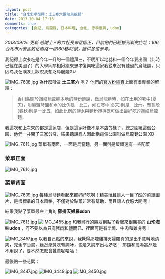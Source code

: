 ```yaml
---
layout: post
title: "台北忠孝復興：土三寒六讚岐烏龍麵"
date: 2013-10-04 17:16
comments: true
categories: [食記, 烏龍麵, 日本料理, 台北, 忠孝復興, udon]
---
```



*2018/09/26 更新*
*感謝土三寒六社長來信指正，目前他們已經搬到新的店址：106台北市大安區敦化南路一段160巷42號，謹供各位參考。*


我記得上次來吃是今年一月的一個禮拜三，不明所以地就和一個今年要出國（此時已經在美國了）的大學同學相揪跑來忠孝復興吃這家我從來沒有聽過的烏龍麵，只因為我在噗浪上該說我想吃烏龍麵XD

![IMG_7608.jpg](/assets/img/2013/hYrgm32qQaOgAQY4D6ql_IMG_7608.jpg)
為什麼叫做 **土三寒六** 呢？ 他們的[官方粉絲頁](https://www.facebook.com/pages/%E5%9C%9F%E4%B8%89%E5%AF%92%E5%85%AD%E8%AE%9A%E5%B2%90%E7%83%8F%E9%BE%8D%E9%BA%B5/177637932259428 "土三寒六讚岐烏龍麵")上面有很專業的解釋：

> 香川縣關於讚岐烏龍麵本地的鹽份傳說，做烏龍麵時，如在土用的暑中(夏天)，則製鹽時鹽和水的比例是一比三，如在寒中(冬天)則是一比六，而普段(春秋)則是一比五，如此比例的鹽水與麵粉攪拌既可做出最好吃的讚岐烏龍麵。

<!--more-->
我這次和上次來的都是這家店，但是這家好像不是本店的樣子，總之圍繞這個公園，他們一共開了三家分店，結果聽說有人因此稱這個公園叫做烏龍麵公園 XD

![IMG_7615.jpg](/assets/img/2013/A5czXYNyRGHlGdrO7dwj_IMG_7615.jpg)
菜單有兩面，一面是烏龍麵，另一面則是飯類還有一些配菜

### 菜單正面
![IMG_7610.jpg](/assets/img/2013/yXapzCAqQiyYLaMp3VDb_IMG_7610.jpg)
### 菜單背面
![IMG_7609.jpg](/assets/img/2013/X7RiMQVoTRuzGtsgn65f_IMG_7609.jpg)
每種烏龍麵看起來都好好吃啊！精美而且讓人一目了然的菜單圖片，是很標準的日本風格，不僅對於點菜非常有幫助，而且讓人食慾大開呢！

結果我點了菜單最左上角的 **雞排天婦羅udon**

![IMG_7612.jpg](/assets/img/2013/TJMWTqKRgOKEELgBpmUA_IMG_7612.jpg)
![IMG_3455.jpg](/assets/img/2013/bdMN35GXQaNAuvJqSAao_IMG_3455.jpg)
和我同行的朋友則點了看起來很厲害的 **山珍海味udon** ，可不要以為只有豬肉和鹽而已，裡面可是有叉燒、牛肉和雞塊呢！

![IMG_3457.jpg](/assets/img/2013/Qe4qDq7RrWpDka3OimD4_IMG_3457.jpg)
以我自己點的來說，我覺得那塊雞排天婦羅真的是出乎意料地清爽，完全不油膩，雖然感覺沒有調味，但是又說不出地好吃！
那麵和高湯當然是不用說了，要不然怎麼會推薦呢哈哈！

最後貼一些花絮：

![IMG_3447.jpg](/assets/img/2013/XhOsJ2iXRtJ3o7FtxG3b_IMG_3447.jpg)
![IMG_3449.jpg](/assets/img/2013/IGCQyUiRTpyRqPEz79oP_IMG_3449.jpg)
![IMG_3450.jpg](/assets/img/2013/nyPFtK0aTJGFoc60KzKP_IMG_3450.jpg)
